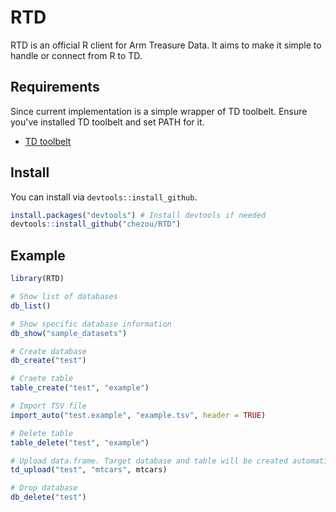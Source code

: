 # RTD

RTD is an official R client for Arm Treasure Data. It aims to make it simple to handle or connect from R to TD.

## Requirements

Since current implementation is a simple wrapper of TD toolbelt. Ensure you've installed TD toolbelt and set PATH for it.

- [TD toolbelt](https://toolbelt.treasuredata.com/)

## Install

You can install via `devtools::install_github`.

```R
install.packages("devtools") # Install devtools if needed
devtools::install_github("chezou/RTD")
```

## Example

```R
library(RTD)

# Show list of databases
db_list()

# Show specific database information
db_show("sample_datasets")

# Create database
db_create("test")

# Craete table
table_create("test", "example")

# Import TSV file
import_auto("test.example", "example.tsv", header = TRUE)

# Delete table
table_delete("test", "example")

# Upload data.frame. Target database and table will be created automatically.
td_upload("test", "mtcars", mtcars)

# Drop database
db_delete("test")
```
